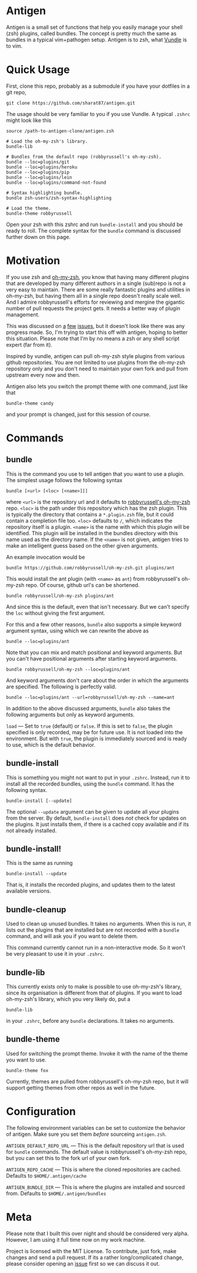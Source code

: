 # Antigen

Antigen is a small set of functions that help you easily manage your shell (zsh)
plugins, called bundles. The concept is pretty much the same as bundles in a
typical vim+pathogen setup. Antigen is to zsh, what [Vundle][] is to vim.

# Quick Usage

First, clone this repo, probably as a submodule if you have your dotfiles in a
git repo,

    git clone https://github.com/sharat87/antigen.git

The usage should be very familiar to you if you use Vundle. A typical `.zshrc`
might look like this

    source /path-to-antigen-clone/antigen.zsh

    # Load the oh-my-zsh's library.
    bundle-lib

    # Bundles from the default repo (robbyrussell's oh-my-zsh).
    bundle --loc=plugins/git
    bundle --loc=plugins/heroku
    bundle --loc=plugins/pip
    bundle --loc=plugins/lein
    bundle --loc=plugins/command-not-found

    # Syntax highlighting bundle.
    bundle zsh-users/zsh-syntax-highlighting

    # Load the theme.
    bundle-theme robbyrussell

Open your zsh with this zshrc and run `bundle-install` and you should be ready
to roll. The complete syntax for the `bundle` command is discussed further down
on this page.

# Motivation

If you use zsh and [oh-my-zsh][], you know that having many different plugins
that are developed by many different authors in a single (sub)repo is not a very
easy to maintain. There are some really fantastic plugins and utilities in
oh-my-zsh, but having them all in a single repo doesn't really scale well. And I
admire robbyrussell's efforts for reviewing and mergine the gigantic number of
pull requests the project gets. It needs a better way of plugin management.

This was discussed on [a][1] [few][2] [issues][3], but it doesn't look like
there was any progress made. So, I'm trying to start this off with antigen,
hoping to better this situation. Please note that I'm by no means a zsh or any
shell script expert (far from it).

[1]: https://github.com/robbyrussell/oh-my-zsh/issues/465
[2]: https://github.com/robbyrussell/oh-my-zsh/issues/377
[3]: https://github.com/robbyrussell/oh-my-zsh/issues/1014

Inspired by vundle, antigen can pull oh-my-zsh style plugins from various github
repositories. You are not limited to use plugins from the oh-my-zsh repository
only and you don't need to maintain your own fork and pull from upstream every
now and then.

Antigen also lets you switch the prompt theme with one command, just like that

    bundle-theme candy

and your prompt is changed, just for this session of course.

# Commands

## bundle

This is the command you use to tell antigen that you want to use a plugin. The
simplest usage follows the following syntax

    bundle [<url> [<loc> [<name>]]]

where `<url>` is the repository url and it defaults to [robbyrussell's
oh-my-zsh][oh-my-zsh] repo. `<loc>` is the path under this repository which has
the zsh plugin. This is typically the directory that contains a `*.plugin.zsh`
file, but it could contain a completion file too. `<loc>` defaults to `/`, which
indicates the repository itself is a plugin. `<name>` is the name with which
this plugin will be identified. This plugin will be installed in the bundles
directory with this name used as the directory name. If the `<name>` is not
given, antigen tries to make an intelligent guess based on the other given
arguments.

An example invocation would be

    bundle https://github.com/robbyrussell/oh-my-zsh.git plugins/ant

This would install the ant plugin (with `<name>` as `ant`) from robbyrussell's
oh-my-zsh repo. Of course, github url's can be shortened.

    bundle robbyrussell/oh-my-zsh plugins/ant

And since this is the default, even that isn't necessary. But we can't specify
the `loc` without giving the first argument.

For this and a few other reasons, `bundle` also supports a simple keyword
argument syntax, using which we can rewrite the above as

    bundle --loc=plugins/ant

Note that you can mix and match positional and keyword arguments. But you can't
have positional arguments after starting keyword arguments.

    bundle robbyrussell/oh-my-zsh --loc=plugins/ant

And keyword arguments don't care about the order in which the arguments are
specified. The following is perfectly valid.

    bundle --loc=plugins/ant --url=robbyrussell/oh-my-zsh --name=ant

In addition to the above discussed arguments, `bundle` also takes the following
arguments but only as keyword arguments.

`load` &mdash; Set to `true` (default) or `false`. If this is set to `false`,
the plugin specified is only recorded, may be for future use. It is not loaded
into the environment. But with `true`, the plugin is immediately sourced and
is ready to use, which is the default behavior.

## bundle-install

This is something you might not want to put in your `.zshrc`. Instead, run it to
install all the recorded bundles, using the `bundle` command. It has the
following syntax.

    bundle-install [--update]

The optional `--update` argument can be given to update all your plugins from
the server. By default, `bundle-install` does *not* check for updates on the
plugins. It just installs them, if there is a cached copy available and if its
not already installed.

## bundle-install!

This is the same as running

    bundle-install --update

That is, it installs the recorded plugins, and updates them to the latest
available versions.

## bundle-cleanup

Used to clean up unused bundles. It takes no arguments. When this is run, it
lists out the plugins that are installed but are not recorded with a `bundle`
command, and will ask you if you want to delete them.

This command currently cannot run in a non-interactive mode. So it won't be very
pleasant to use it in your `.zshrc`.

## bundle-lib

This currently exists only to make is possible to use oh-my-zsh's library, since
its organisation is different from that of plugins. If you want to load
oh-my-zsh's library, which you very likely do, put a

    bundle-lib

in  your `.zshrc`, before any `bundle` declarations. It takes no arguments.

## bundle-theme

Used for switching the prompt theme. Invoke it with the name of the theme you
want to use.

    bundle-theme fox

Currently, themes are pulled from robbyrussell's oh-my-zsh repo, but it will
support getting themes from other repos as well in the future.

# Configuration

The following environment variables can be set to customize the behavior of
antigen. Make sure you set them *before* sourceing `antigen.zsh`.

`ANTIGEN_DEFAULT_REPO_URL` &mdash; This is the default repository url that is
used for `bundle` commands. The default value is robbyrussell's oh-my-zsh repo,
but you can set this to the fork url of your own fork.

`ANTIGEN_REPO_CACHE` &mdash; This is where the cloned repositories are cached.
Defaults to `$HOME/.antigen/cache`

`ANTIGEN_BUNDLE_DIR` &mdash; This is where the plugins are installed and sourced
from. Defaults to `$HOME/.antigen/bundles`

# Meta

Please note that I built this over night and should be considered very alpha.
However, I am using it full time now on my work machine.

Project is licensed with the MIT License. To contribute, just fork, make changes
and send a pull request. If its a rather long/complicated change, please
consider opening an [issue][] first so we can discuss it out.

[Vundle]: https://github.com/gmarik/vundle
[oh-my-zsh]: https://github.com/robbyrussell/oh-my-zsh
[issue]: https://github.com/sharat87/antigen/issues
